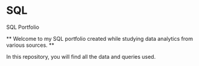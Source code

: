 # SQL
SQL Portfolio

** Welcome to my SQL portfolio created while studying data analytics from various sources. **

In this repository, you will find all the data and queries used.
